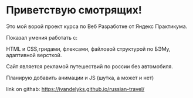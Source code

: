 # Приветствую смотрящих!

Это мой ворой проект курса по Веб Разработке от Яндекс Практикума. 

Показал умения работать с: 

 HTML и CSS,гридами, флексами, файловой структурой по БЭМу, адаптивной версткой.

Сайт является рекламой путешествий по россии без автомобиля.

Планирую добавить анимации и JS (шутка, а может и нет)

link on githab: https://ivandelyks.github.io/russian-travel/
